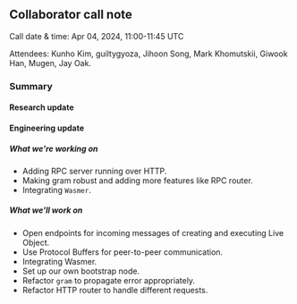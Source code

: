 ## Collaborator call note
Call date & time: Apr 04, 2024, 11:00-11:45 UTC

Attendees: Kunho Kim, guiltygyoza, Jihoon Song, Mark Khomutskii, Giwook Han, Mugen, Jay Oak.

### Summary
#### Research update

#### Engineering update
##### What we're working on
- Adding RPC server running over HTTP.
- Making gram robust and adding more features like RPC router.
- Integrating `Wasmer`.

##### What we'll work on
- Open endpoints for incoming messages of creating and executing Live Object.
- Use Protocol Buffers for peer-to-peer communication.
- Integrating Wasmer.
- Set up our own bootstrap node.
- Refactor `gram` to propagate error appropriately.
- Refactor HTTP router to handle different requests.
